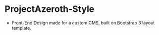 # ProjectAzeroth-Style


- Front-End Design made for a custom CMS, built on Bootstrap 3 layout template.